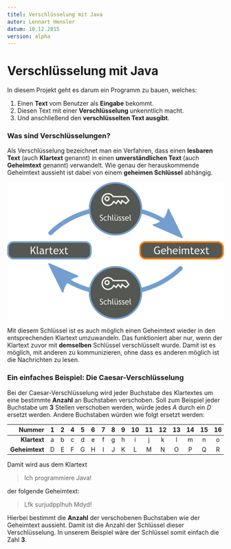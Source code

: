```yaml
---
titel: Verschlüsselung mit Java  
autor: Lennart Hensler  
datum: 10.12.2015  
version: alpha  
---
```



# Verschlüsselung mit Java #

In diesem Projekt geht es darum ein Programm zu bauen, welches:

1. Einen **Text** vom Benutzer als **Eingabe** bekommt.
2. Diesen Text mit einer **Verschlüsselung** unkenntlich macht.
3. Und anschließend den **verschlüsselten Text ausgibt**.

### Was sind Verschlüsselungen? ###

Als Verschlüsselung bezeichnet man ein Verfahren, dass einen **lesbaren Text** (auch **Klartext** genannt) in einen **unverständlichen Text** (auch **Geheimtext** genannt) verwandelt. Wie genau der herauskommende Geheimtext aussieht ist dabei von einem **geheimen Schlüssel** abhängig.

![Veschlüsselung mit einem Schlüssel](encryption.png)

Mit diesem Schlüssel ist es auch möglich einen Geheimtext wieder in den entsprechenden Klartext umzuwandeln. Das funktioniert aber nur, wenn der Klartext zuvor mit **demselben** Schlüssel verschlüsselt wurde. Damit ist es möglich, mit anderen zu kommunizieren, ohne dass es anderen möglich ist die Nachrichten zu lesen.

### Ein einfaches Beispiel: Die Caesar-Verschlüsselung

Bei der Caesar-Verschlüsselung wird jeder Buchstabe des Klartextes um eine bestimmte **Anzahl** an Buchstaben verschoben. Soll zum Beispiel jeder Buchstabe um **3** Stellen verschoben werden, würde jedes *A* durch ein *D* ersetzt werden. Andere Buchstaben würden wie folgt ersetzt werden:

|         Nummer |  1  |  2  |  4  |  5  |  6  |  7  |  8  |  9  |  10  |  11  |  12  |  13  |  14  |  15  |  16  |  17  |  18  |  19  |  20  |  21  |  22  |  23  |  24  |  25  |  26  |  27  |
|  ------------: |:---:|:---:|:---:|:---:|:---:|:---:|:---:|:---:|:----:|:----:|:----:|:----:|:----:|:----:|:----:|:----:|:----:|:----:|:----:|:----:|:----:|:----:|:----:|:----:|:----:|:----:|
|   **Klartext** |  a  |  b  |  c  |  d  |  e  |  f  |  g  |  h  |  i   |  j   |  k   |  l   |  m   |  n   |  o   |  p   |  q   |  r   |  s   |  t   |  u   |  v   |  w   |  x   |  y   |  z   |
| **Geheimtext** |  D  |  E  |  F  |  G  |  H  |  I  |  J  |  K  |  L   |  M   |  N   |  O   |  P   |  Q   |  R   |  S   |  T   |  U   |  V   |  W   |  X   |  Y   |  Z   |  A   |  B   |  C   |

Damit wird aus dem Klartext
> Ich programmiere Java!

der folgende Geheimtext:
> Lfk surjudpplhuh Mdyd!

Hierbei bestimmt die **Anzahl** der verschobenen Buchstaben wie der Geheimtext aussieht. Damit ist die Anzahl der Schlüssel dieser Verschlüsselung. In unserem Beispiel wäre der Schlüssel somit einfach die Zahl **3**.
